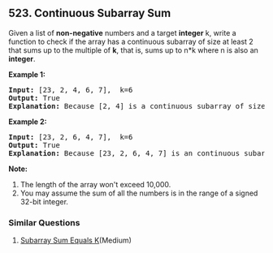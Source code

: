 ## 523. Continuous Subarray Sum

<p>
Given a list of <b>non-negative</b> numbers and a target <b>integer</b> k, write a function to check if the array has a continuous subarray of size at least 2 that sums up to the multiple of <b>k</b>, that is, sums up to n*k where n is also an <b>integer</b>.
</p>


<p><b>Example 1:</b><br />
<pre>
<b>Input:</b> [23, 2, 4, 6, 7],  k=6
<b>Output:</b> True
<b>Explanation:</b> Because [2, 4] is a continuous subarray of size 2 and sums up to 6.
</pre>
</p>


<p><b>Example 2:</b><br />
<pre>
<b>Input:</b> [23, 2, 6, 4, 7],  k=6
<b>Output:</b> True
<b>Explanation:</b> Because [23, 2, 6, 4, 7] is an continuous subarray of size 5 and sums up to 42.
</pre>
</p>

<p><b>Note:</b><br>
<ol>
<li>The length of the array won't exceed 10,000.</li>
<li>You may assume the sum of all the numbers is in the range of a signed 32-bit integer.</li>
</ol>
</p>

### Similar Questions
  1. [Subarray Sum Equals K](https://github.com/openset/leetcode/tree/master/solution/subarray-sum-equals-k)(Medium)
